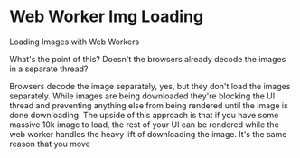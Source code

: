# Web Worker Img Loading
Loading Images with Web Workers

What's the point of this? Doesn't the browsers already decode the images in a separate thread?

Browsers decode the image separately, yes, but they don't load the images separately. 
While images are being downloaded they're blocking the UI thread and preventing anything else from being rendered until the image is done downloading. 
The upside of this approach is that if you have some massive 10k image to load, 
the rest of your UI can be rendered while the web worker handles the heavy lift of downloading the image.
It's the same reason that you move <script> tags to the bottom of the <body> or mark as async. The download of those scripts will block your UI rendering, 
so you want to delay them as long as possible, or mark them for async download.

So why not just use some lazy loading technique?

Well, this is essentially lazy loading. The difference between this and traditional lazy loading techniques is that it takes work off of the UI thread 
and loads the images in parallel, whereas traditionally you would wait until the UI has loaded, 
then set the src attribute on the img tags so they use the typical browser loading methods. 
It's the difference between loading your UI and images at the same time, versus loading your UI first, then your images after.

Worklets

Worklets are a very lightweight, highly specific, worker. They enable us as developers to hook into various parts of the browser’s rendering process - Style, Layout, Paint, & Composite.
